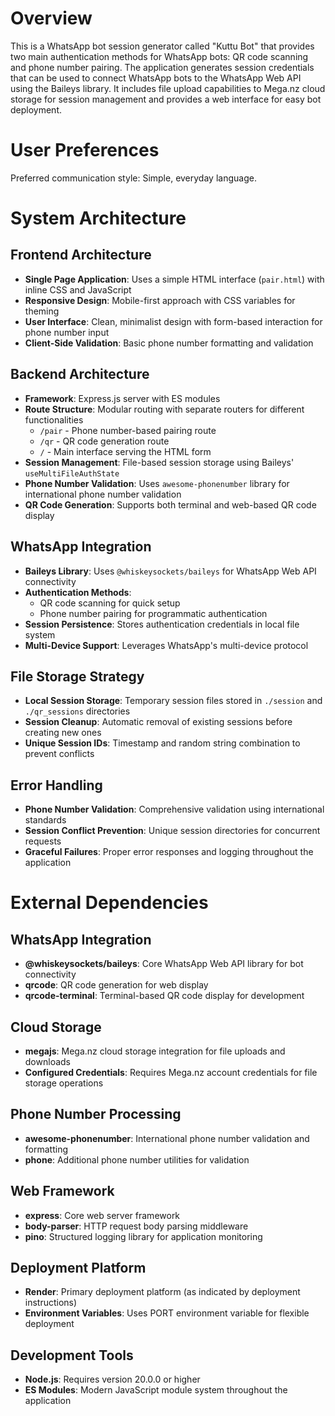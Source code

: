# Overview

This is a WhatsApp bot session generator called "Kuttu Bot" that provides two main authentication methods for WhatsApp bots: QR code scanning and phone number pairing. The application generates session credentials that can be used to connect WhatsApp bots to the WhatsApp Web API using the Baileys library. It includes file upload capabilities to Mega.nz cloud storage for session management and provides a web interface for easy bot deployment.

# User Preferences

Preferred communication style: Simple, everyday language.

# System Architecture

## Frontend Architecture
- **Single Page Application**: Uses a simple HTML interface (`pair.html`) with inline CSS and JavaScript
- **Responsive Design**: Mobile-first approach with CSS variables for theming
- **User Interface**: Clean, minimalist design with form-based interaction for phone number input
- **Client-Side Validation**: Basic phone number formatting and validation

## Backend Architecture
- **Framework**: Express.js server with ES modules
- **Route Structure**: Modular routing with separate routers for different functionalities
  - `/pair` - Phone number-based pairing route
  - `/qr` - QR code generation route
  - `/` - Main interface serving the HTML form
- **Session Management**: File-based session storage using Baileys' `useMultiFileAuthState`
- **Phone Number Validation**: Uses `awesome-phonenumber` library for international phone number validation
- **QR Code Generation**: Supports both terminal and web-based QR code display

## WhatsApp Integration
- **Baileys Library**: Uses `@whiskeysockets/baileys` for WhatsApp Web API connectivity
- **Authentication Methods**: 
  - QR code scanning for quick setup
  - Phone number pairing for programmatic authentication
- **Session Persistence**: Stores authentication credentials in local file system
- **Multi-Device Support**: Leverages WhatsApp's multi-device protocol

## File Storage Strategy
- **Local Session Storage**: Temporary session files stored in `./session` and `./qr_sessions` directories
- **Session Cleanup**: Automatic removal of existing sessions before creating new ones
- **Unique Session IDs**: Timestamp and random string combination to prevent conflicts

## Error Handling
- **Phone Number Validation**: Comprehensive validation using international standards
- **Session Conflict Prevention**: Unique session directories for concurrent requests
- **Graceful Failures**: Proper error responses and logging throughout the application

# External Dependencies

## WhatsApp Integration
- **@whiskeysockets/baileys**: Core WhatsApp Web API library for bot connectivity
- **qrcode**: QR code generation for web display
- **qrcode-terminal**: Terminal-based QR code display for development

## Cloud Storage
- **megajs**: Mega.nz cloud storage integration for file uploads and downloads
- **Configured Credentials**: Requires Mega.nz account credentials for file storage operations

## Phone Number Processing
- **awesome-phonenumber**: International phone number validation and formatting
- **phone**: Additional phone number utilities for validation

## Web Framework
- **express**: Core web server framework
- **body-parser**: HTTP request body parsing middleware
- **pino**: Structured logging library for application monitoring

## Deployment Platform
- **Render**: Primary deployment platform (as indicated by deployment instructions)
- **Environment Variables**: Uses PORT environment variable for flexible deployment

## Development Tools
- **Node.js**: Requires version 20.0.0 or higher
- **ES Modules**: Modern JavaScript module system throughout the application